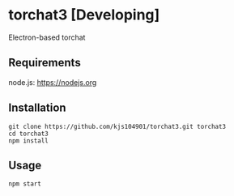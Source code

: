 # torchat3 [Developing]
Electron-based torchat

## Requirements

node.js: https://nodejs.org

## Installation

```
git clone https://github.com/kjs104901/torchat3.git torchat3
cd torchat3
npm install
```

## Usage

```
npm start
```